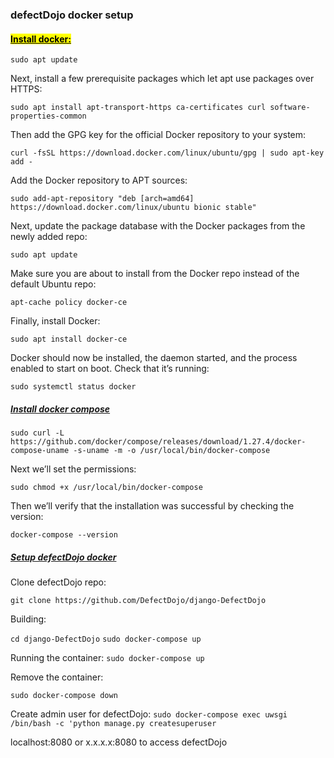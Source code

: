 ### defectDojo docker setup</u>



#### <mark><u>Install docker:</u></mark>



`sudo apt update`



Next, install a few prerequisite packages which let apt use packages over HTTPS:

`sudo apt install apt-transport-https ca-certificates curl software-properties-common`



Then add the GPG key for the official Docker repository to your system:

`curl -fsSL https://download.docker.com/linux/ubuntu/gpg | sudo apt-key add -`



Add the Docker repository to APT sources:

`sudo add-apt-repository "deb [arch=amd64] https://download.docker.com/linux/ubuntu bionic stable"`



Next, update the package database with the Docker packages from the newly added repo:

`sudo apt update`



Make sure you are about to install from the Docker repo instead of the default Ubuntu repo:

`apt-cache policy docker-ce`



Finally, install Docker:



`sudo apt install docker-ce`



Docker should now be installed, the daemon started, and the process enabled to start on boot. Check that it’s running:

`sudo systemctl status docker`



##### <u>Install docker compose</u>



`sudo curl -L https://github.com/docker/compose/releases/download/1.27.4/docker-compose-uname -s-uname -m -o /usr/local/bin/docker-compose`



Next we’ll set the permissions:

`sudo chmod +x /usr/local/bin/docker-compose`



Then we’ll verify that the installation was successful by checking the version:

`docker-compose --version`



##### <u>Setup defectDojo docker</u>

Clone defectDojo repo:

`git clone https://github.com/DefectDojo/django-DefectDojo`



Building:

`cd django-DefectDojo`
`sudo docker-compose up`



Running the container:
`sudo docker-compose up`



Remove the container:

`sudo docker-compose down`



Create admin user for defectDojo:
`sudo docker-compose exec uwsgi /bin/bash -c 'python manage.py createsuperuser`



localhost:8080 or x.x.x.x:8080 to access defectDojo






